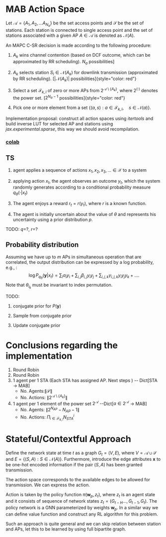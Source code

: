 # MAB Action Space

Let $\mathcal{A}=\{A_1,A_2,\ldots A_{N_a}\}$ be the set access points
and $\mathcal{S}$ be the set of stations. Each station is connected to
single access point and the set of stations associated with a given AP
$A\in \mathcal{A}$ is denoted as $\mathcal{N}(A)$.

An MAPC C-SR decision is made according to the following procedure:

1.  $A_k$ wins channel contention (based on DCF outcome, which can be
    approximated by RR scheduling).  $N_a$ possibilities] 

3.  $A_k$ selects station $S_l\in \mathcal{N}(A_k)$ for downlink
    transmission (approximated by RR scheduling). [$|\mathcal{N}(A_k)|$
    possibilities]{style="color: red"}

4.  Select a set $\mathcal{F}_{k,l}$ of zero or more APs from
    $2^{\mathcal{A}\setminus\{A_k\}}$, where $2^{(\cdot)}$ denotes the
    power set. [$2^{N_a-1}$ possibilities]{style="color: red"}

5.  Pick one or more element from a set
    $\{(a,s): a\in \mathcal{F}_{k,l}, \quad s\in \mathcal{N}(a)\}$.

Implementation proposal: construct all action spaces using *itertools*
and build inverse LUT for selected AP and stations using
*jax.experimental.sparse*, this way we should avoid recompilation.

### [colab](https://colab.research.google.com/drive/1ihbJpcRQ9wl_pgec38BkPF2hd_JglUWi?usp=sharing)

## TS

1.  agent applies a sequence of actions
    $x_1, x_2, x_3,\ldots \in \mathcal{X}$ to a system

2.  applying action $x_t$, the agent observes an outcome $y_t$, which
    the system randomly generates according to a conditional probability
    measure $q_\theta(\cdot | x_t)$

3.  The agent enjoys a reward $r_t = r(y_t)$, where $r$ is a known
    function.

4.  The agent is initially uncertain about the value of $\theta$ and
    represents his uncertainty using a prior distribution $p$.

TODO: $q$=?, $r$=?

## Probability distribution

Assuming we have up to $m$ APs in simultaneous operation that are
correlated, the output distribution can be expressed by a log
probability, e.g., :
$$\log P_{q_\theta}(\mathbf y|x_t)=\sum_i \alpha_i  y_i+ \sum_{i,j}\beta_{i,j} y_i y_j + \sum_{i,j,k}\gamma_{i,j,k}y_i y_j y_k + \ldots.$$
Note that $\theta_{i_k}$ must be invariant to index permutation.

TODO:

1.  conjugate prior for $P(\mathbf y)$

2.  Sample from conjugate prior

3.  Update conjugate prior

# Conclusions regarding the implementation


1. Round Robin 
1. Round Robin 
1. $1$ agent per $1$ STA (Each STA has assigned AP.
Next steps ) -- Dict\[STA $\rightarrow$ MAB\] 
    - No. Agents:$\| \mathcal{S}\|$ 
    - No. Actions: $\|2^{\mathcal{A}\setminus\{A_k\}}\|$
1.  $1$ agent per $1$ element of the power set $2^{\mathcal{A}}$ --Dict\[$a\in 2^{\mathcal{A}}$ $\rightarrow$ MAB\] 
    - No. Agents: $\|2^{N_{AP}} - N_{AP} -1\|$ 
    - No. Actions: $\Pi_{i \in \mathcal{F}_{k,l}} N_{STA}^{i}$


# Stateful/Contextful Approach

Define the network state at time $t$ as a graph $G_t=(V,E)$, where
$V=\mathcal{A}\cup \mathcal{S}$ and $E=\{(S,A): S\in \mathcal{N}(A)\}$.
Furthermore, introduce the edge attributes $\bm x$ to be one-hot encoded
information if the pair $(S,A)$ has been granted transmission.

The action space corresponds to the available edges to be allowed for
transmission. We can express the action.

Action is taken by the policy function $\pi(\mathbf w_p, z_t)$, where $z_t$
is an agent state and it consists of sequence of network states
$z_t=(G_{t-H}\ldots,G_{t-1},G_t)$. The policy network is a GNN
parameterized by weights $\mathbf w_p$. In a similar way we can define value
function and construct any RL algorithm for this problem.

Such an approach is quite general and we can skip relation between
station and APs, let this to be learned by using full bipartite graph.
